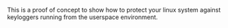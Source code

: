 This is a proof of concept to show how to protect your linux system against keyloggers running from the userspace environment.